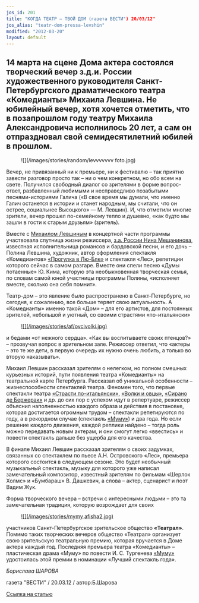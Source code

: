 ```yaml
---
jos_id: 201
title: "КОГДА ТЕАТР — ТВОЙ ДОМ (газета ВЕСТИ") 20/03/12"
jos_alias: "teatr-dom-pressa-levshin"
modified: "2012-03-20"
layout: default
---
```


## 14 марта на сцене Дома актера состоялся творческий вечер з.д.и. России художественного руководителя Санкт-Петербургского драматического театра «Комедианты» Михаила Левшина. Не юбилейный вечер, хотя хочется отметить, что в позапрошлом году театру Михаила Александровича исполнилось 20 лет, а сам он отпраздновал свой семидесятилетний юбилей в прошлом.

<figure>
![](/images/stories/random/levvvvvvv foto.jpg)
</figure>

Вечер, не привязанный ни к премьере, ни к фестивалю – так приятно завести разговор просто так – ни о чем конкретном, но обо всем на свете. Получился свободный диалог со зрителями в форме вопрос-ответ, разбавленный любимыми и несправедливо позабытыми песнями-историями Галича («В свое время мы думали, что именно Галич останется в истории и станет народным, мы считали, что он острее, социальнее Высоцкого» — М. Левшин). И, что отметили многие зрители, вечер прошел по-семейному тепло и душевно, «как будто мы зашли в гости к старым друзьям» (зритель).

Вместе с [Михаилом Левшиным](153-mihail-levshin.html) в концертной части программы участвовала спутница жизни режиссера, [з.а. России Нина Мещанинова](25-mewaninova-nina.html), известная исполнительница романсов и бардовской песни, и его дочь – Полина Левшина, художник, автор оформления спектакля «Комедиантов» [«Прогулка в Лю-Бле»](73-progulka-v-ly-blio.html) и спектакля «Лес», репетиции которого сейчас в самом разгаре. Вместе они спели песню «Думы потаенные» Ю. Кима, которую эта необыкновенная творческая семья, по словам самой юной участницы программы Полины, «исполняет вместе, сколько она себя помнит».

Театр-дом – это явление было распространено в Санкт-Петербурге, но сегодня, к сожалению, все больше теряет свою актуальность. А «Комедианты» именно такой «Дом» – для его артистов, для постоянных зрителей, небольшой и уютный, со своими страстями «по-итальянски»

<figure><a href="42-volki-i-ovci.html">
![](/images/stories/af/ovcivolki.jpg)
</a></figure>

и бедами «от нежного сердца». «Как вы воспитываете своих птенцов?» – прозвучал вопрос в зрительном зале. Режиссер ответил, что «актеры – это те же дети, в первую очередь их нужно очень любить, а только во вторую наказывать».

Михаил Левшин рассказал зрителям о нелегком, но полном смешных курьезных историй, пути появления театра «Комедианты» на театральной карте Петербурга. Рассказал об уникальной особенности – жизнеспособности спектаклей театра. Феномен того, что первые спектакли театра [«Страсти по-итальянски»](59-strasti-po-italianski.html), [«Волки и овцы»](42-volki-i-ovci.html), [«Сирано де Бержерак»](60-sirano-de-bergerak.html) и др. до сих пор с успехом идут в репертуаре, режиссер объяснил наполненностью каждого образа и действия в постановке, которая достигается огромным трудом – спектакли репетируются по году, а в рекордном случае (спектакль [«Муму»](46-mumu.html)) и два года. Но если решение каждого движения, каждой реплики найдено – тогда роль можно передавать новым актерам, и они смогут легко «ввестись» и повести спектакль дальше без ущерба для его качества.

В финале Михаил Левшин рассказал зрителям о своих задумках, связанных со спектаклем по пьесе А.Н. Островского «Лес», премьера которого состоится в следующем сезоне. Это будет необычный музыкальный спектакль, музыку для которого уже написал замечательный композитор, известный зрителям по фильмам «Шерлок Холмс» и «Бумбараш» В. Дашкевич, а слова – актер, сценарист и поэт Вадим Жук.

Форма творческого вечера – встречи с интересными людьми – это та замечательная традиция, которую возрождает для своих

<figure><a href="46-mumu.html">
![](/images/stories/mymy afisha2.jpg)
</a></figure>

участников Санкт-Петербургское зрительское общество **«Театрал»**. Помимо таких творческих вечеров общество «Театрал» организует свою зрительскую театральную премию, которая вручается в Доме актера каждый год. Последняя премьера театра «Комедианты» – пластическая драма «Муму» по повести И. С. Тургенева [«Муму»](46-mumu.html) удостоилась этой премии в номинации «Лучший спектакль года».

_Борислава ШАРОВА_

газета "ВЕСТИ" / 20.03.12 / автор:Б.Шарова

[Ссылка на статью](http://www.vesty.spb.ru/modules.php?name=News&file=article&sid=23864)

